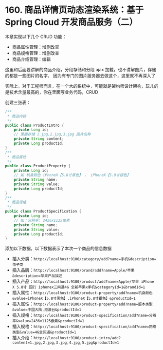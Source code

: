 # 160. 商品详情页动态渲染系统：基于 Spring Cloud 开发商品服务（二）
本章实现以下几个 CRUD 功能：

- 商品属性管理：增删改查
- 商品规格管理：增删改查
- 商品介绍管理：编辑

这里和后面要讲解的商品介绍，分段存储和分段 ajax 加载，也不讲解图片，存储的都是一些图片的名字，
因为有专门的图片服务器去做这个，这里就不再深入了

实际上，对于工程师而言，在一个大的系统中，可能就是架构师设计架构，玩儿的是技术含量最高的，你在里面写业务代码，CRUD

创建三张表：

```java
/**
 * 商品内容
 */
public class ProductIntro {
    private Long id;
    // 里面存储 1.jpg,2.jpg,3.jpg 图片名称
    private String content;
    private Long productId;
}
/**
 * 商品属性
 */
public class ProductProperty {
    private Long id;
    // 如 机身颜色 iPhoneX【5.8寸黑色】 、 iPhoneX【5.8寸银色】
    private String name;
    private String value;
    private Long productId;
}
/**
 * 商品规格
 */
public class ProductSpecification {
	private Long id;
	// 如：分辨率: 2436x1125像素
	private String name;
	private String value;
	private Long productId;
}
```

添加以下数据，以下数据表示了本次一个商品的信息数据

- 插入分类：`http://localhost:9100/category/add?name=手机&description=电子类`
- 插入品牌：`http://localhost:9100/brand/add?name=Apple/苹果&description=苹果产品描述`
- 插入产品：`http://localhost:9100/product/add?name=Apple/苹果 iPhone X 5.8寸 国行 iphonex三网通4G 全新苹果x手机&categoryId=1&brandId=1`
- 插入属性：`http://localhost:9100/product-property/add?name=机身颜色&value=iPhoneX【5.8寸黑色】,iPhoneX【5.8寸银色】&productId=1`
- 插入属性：`http://localhost:9100/product-property/add?name=版本类型&value=中国大陆,港澳台&productId=1`
- 插入规格：`http://localhost:9100/product-specification/add?name=分辨率&value=2436x1125像素&productId=1`
- 插入规格：`http://localhost:9100/product-specification/add?name=网络类型&value=4G全网通&productId=1`
- 插入介绍：`http://localhost:9100/product-intro/add?content=1.jpg,2.jpg,3.jpg,4.jpg,5.jpg&productId=1`
